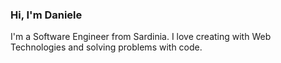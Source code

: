 ### Hi, I'm Daniele
I'm a Software Engineer from Sardinia. I love creating with Web Technologies and solving problems with code.
